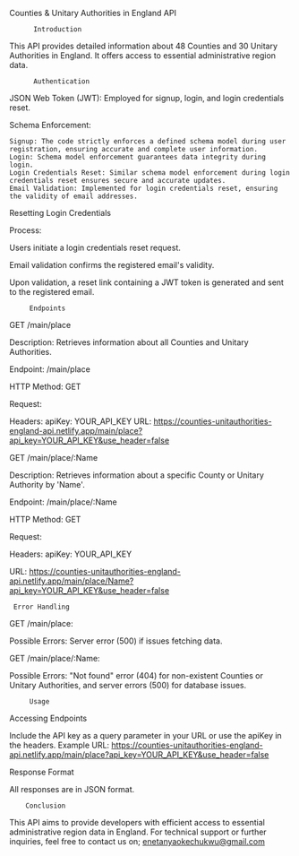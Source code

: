 Counties & Unitary Authorities in England API

          Introduction
This API provides detailed information about 48 Counties and 30 Unitary Authorities in England. It offers access to essential administrative region data.

          Authentication
JSON Web Token (JWT): Employed for signup, login, and login credentials reset.

Schema Enforcement:

    Signup: The code strictly enforces a defined schema model during user registration, ensuring accurate and complete user information.
    Login: Schema model enforcement guarantees data integrity during login.
    Login Credentials Reset: Similar schema model enforcement during login credentials reset ensures secure and accurate updates.
    Email Validation: Implemented for login credentials reset, ensuring the validity of email addresses.
Resetting Login Credentials

Process:

Users initiate a login credentials reset request.

Email validation confirms the registered email's validity.

Upon validation, a reset link containing a JWT token is generated and sent to the registered email.

         Endpoints
GET /main/place

Description: Retrieves information about all Counties and Unitary Authorities.

Endpoint: /main/place

HTTP Method: GET

Request:

Headers: apiKey: YOUR_API_KEY
URL: https://counties-unitauthorities-england-api.netlify.app/main/place?api_key=YOUR_API_KEY&use_header=false

GET /main/place/:Name

Description: Retrieves information about a specific County or Unitary Authority by 'Name'.

Endpoint: /main/place/:Name

HTTP Method: GET

Request:

Headers: apiKey: YOUR_API_KEY

URL: https://counties-unitauthorities-england-api.netlify.app/main/place/Name?api_key=YOUR_API_KEY&use_header=false

     Error Handling
GET /main/place:

Possible Errors: Server error (500) if issues fetching data.

GET /main/place/:Name:

Possible Errors: "Not found" error (404) for non-existent Counties or Unitary Authorities, and server errors (500) for database issues.

         Usage
Accessing Endpoints

Include the API key as a query parameter in your URL or use the apiKey in the headers.
Example URL: https://counties-unitauthorities-england-api.netlify.app/main/place?api_key=YOUR_API_KEY&use_header=false

Response Format

All responses are in JSON format.

        Conclusion
This API aims to provide developers with efficient access to essential administrative region data in England. For technical support or further inquiries, feel free to contact us on;
enetanyaokechukwu@gmail.com
